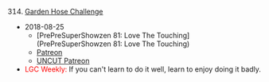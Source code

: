 314. [Garden Hose Challenge](https://linuxgamecast.com/2018/08/linuxgamecast-weekly-ep-314-garden-hose-challenge/)
   * 2018-08-25
      * [PrePreSuperShowzen 81: Love The Touching](PrePreSuperShowzen 81: Love The Touching)
      * [Patreon](https://www.patreon.com/posts/linuxgamecast-ep-20998329)
      * [UNCUT Patreon](https://www.patreon.com/posts/l-g-c-weekly-314-20993880)
   * <span style="color:red">LGC Weekly:</span> If you can't learn to do it well, learn to enjoy doing it badly.
